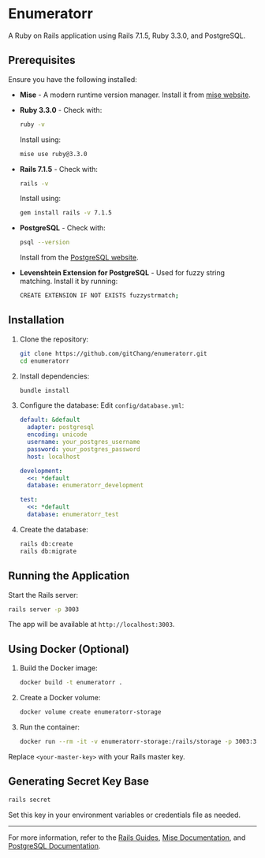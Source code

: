 # Enumeratorr

A Ruby on Rails application using Rails 7.1.5, Ruby 3.3.0, and PostgreSQL.

## Prerequisites

Ensure you have the following installed:

- **Mise** - A modern runtime version manager. Install it from [mise website](https://mise.jdx.dev/).

- **Ruby 3.3.0** - Check with:
  ```bash
  ruby -v
  ```
  Install using:
  ```bash
  mise use ruby@3.3.0
  ```

- **Rails 7.1.5** - Check with:
  ```bash
  rails -v
  ```
  Install using:
  ```bash
  gem install rails -v 7.1.5
  ```

- **PostgreSQL** - Check with:
  ```bash
  psql --version
  ```
  Install from the [PostgreSQL website](https://www.postgresql.org/download/).

- **Levenshtein Extension for PostgreSQL** - Used for fuzzy string matching.
  Install it by running:
  ```bash
  CREATE EXTENSION IF NOT EXISTS fuzzystrmatch;
  ```

## Installation

1. Clone the repository:
   ```bash
   git clone https://github.com/gitChang/enumeratorr.git
   cd enumeratorr
   ```

2. Install dependencies:
   ```bash
   bundle install
   ```

3. Configure the database:
   Edit `config/database.yml`:
   ```yaml
   default: &default
     adapter: postgresql
     encoding: unicode
     username: your_postgres_username
     password: your_postgres_password
     host: localhost

   development:
     <<: *default
     database: enumeratorr_development

   test:
     <<: *default
     database: enumeratorr_test
   ```

4. Create the database:
   ```bash
   rails db:create
   rails db:migrate
   ```

## Running the Application

Start the Rails server:
```bash
rails server -p 3003
```
The app will be available at `http://localhost:3003`.

## Using Docker (Optional)

1. Build the Docker image:
   ```bash
   docker build -t enumeratorr .
   ```

2. Create a Docker volume:
   ```bash
   docker volume create enumeratorr-storage
   ```

3. Run the container:
   ```bash
   docker run --rm -it -v enumeratorr-storage:/rails/storage -p 3003:3003 --env RAILS_MASTER_KEY=<your-master-key> enumeratorr
   ```

Replace `<your-master-key>` with your Rails master key.

## Generating Secret Key Base

```bash
rails secret
```
Set this key in your environment variables or credentials file as needed.

---

For more information, refer to the [Rails Guides](https://guides.rubyonrails.org/), [Mise Documentation](https://mise.jdx.dev/), and [PostgreSQL Documentation](https://www.postgresql.org/docs/).

